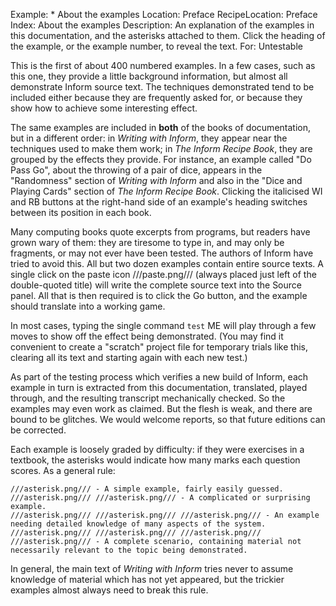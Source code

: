 Example: * About the examples
Location: Preface
RecipeLocation: Preface
Index: About the examples
Description: An explanation of the examples in this documentation, and the asterisks attached to them. Click the heading of the example, or the example number, to reveal the text.
For: Untestable

  
This is the first of about 400 numbered examples. In a few cases, such as this one, they provide a little background information, but almost all demonstrate Inform source text. The techniques demonstrated tend to be included either because they are frequently asked for, or because they show how to achieve some interesting effect.

  
The same examples are included in **both** of the books of documentation, but in a different order: in *Writing with Inform*, they appear near the techniques used to make them work; in *The Inform Recipe Book*, they are grouped by the effects they provide. For instance, an example called "Do Pass Go", about the throwing of a pair of dice, appears in the "Randomness" section of *Writing with Inform* and also in the "Dice and Playing Cards" section of *The Inform Recipe Book*. Clicking the italicised WI and RB buttons at the right-hand side of an example's heading switches between its position in each book.

  
Many computing books quote excerpts from programs, but readers have grown wary of them: they are tiresome to type in, and may only be fragments, or may not ever have been tested. The authors of Inform have tried to avoid this. All but two dozen examples contain entire source texts. A single click on the paste icon ///paste.png/// (always placed just left of the double-quoted title) will write the complete source text into the Source panel. All that is then required is to click the Go button, and the example should translate into a working game.

  
In most cases, typing the single command ``test`` ME will play through a few moves to show off the effect being demonstrated. (You may find it convenient to create a "scratch" project file for temporary trials like this, clearing all its text and starting again with each new test.)

  
As part of the testing process which verifies a new build of Inform, each example in turn is extracted from this documentation, translated, played through, and the resulting transcript mechanically checked. So the examples may even work as claimed. But the flesh is weak, and there are bound to be glitches. We would welcome reports, so that future editions can be corrected.

  
Each example is loosely graded by difficulty: if they were exercises in a textbook, the asterisks would indicate how many marks each question scores. As a general rule:

  

``` inform7
///asterisk.png/// - A simple example, fairly easily guessed.
///asterisk.png/// ///asterisk.png/// - A complicated or surprising example.
///asterisk.png/// ///asterisk.png/// ///asterisk.png/// - An example needing detailed knowledge of many aspects of the system.
///asterisk.png/// ///asterisk.png/// ///asterisk.png/// ///asterisk.png/// - A complete scenario, containing material not necessarily relevant to the topic being demonstrated.
```

  
In general, the main text of *Writing with Inform* tries never to assume knowledge of material which has not yet appeared, but the trickier examples almost always need to break this rule.

